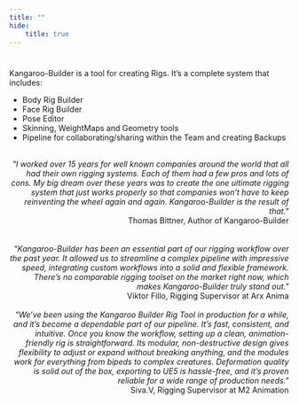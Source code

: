 ```yaml
---
title: ""
hide:
    title: true
---
```


# <!-- dummy title to prevent auto-generated one-->


Kangaroo-Builder is a tool for creating Rigs. It’s a complete system that includes:

- Body Rig Builder  
- Face Rig Builder 
- Pose Editor
- Skinning, WeightMaps and Geometry tools   
- Pipeline for collaborating/sharing within the Team and creating Backups  


<br>

<div style="text-align: right"> <em>"I worked over 15 years for well known companies around the world that all had their own rigging systems. Each of them had a few pros and lots of cons.
My big dream over these years was to create the one ultimate rigging system that just works properly so that companies won’t have to keep reinventing the wheel again and again.
Kangaroo-Builder is the result of that." <br>  
</em>
Thomas Bittner, Author of Kangaroo-Builder
</div>
<br>

<br>

<div style="text-align: right"> <em>
"Kangaroo-Builder has been an essential part of our rigging workflow over the past year. It allowed us to streamline a complex pipeline with impressive speed, 
integrating custom workflows into a solid and flexible framework. There’s no comparable rigging toolset on the market right now, which makes Kangaroo-Builder truly stand out."  <br> 
</em>
Viktor Fillo, Rigging Supervisor at Arx Anima
</div>
<br>



<div style="text-align: right"> <em>
"We’ve been using the Kangaroo Builder Rig Tool in production for a while, and it’s become a dependable part of our pipeline.
It’s fast, consistent, and intuitive. Once you know the workflow, setting up a clean, animation-friendly rig is straightforward. 
Its modular, non-destructive design gives flexibility to adjust or expand without breaking anything, and the modules work 
for everything from bipeds to complex creatures. 
Deformation quality is solid out of the box, exporting to UE5 is hassle-free, 
and it’s proven reliable for a wide range of production needs." <br> 
</em>
Siva.V, Rigging Supervisor at M2 Animation
</div>
<br>


